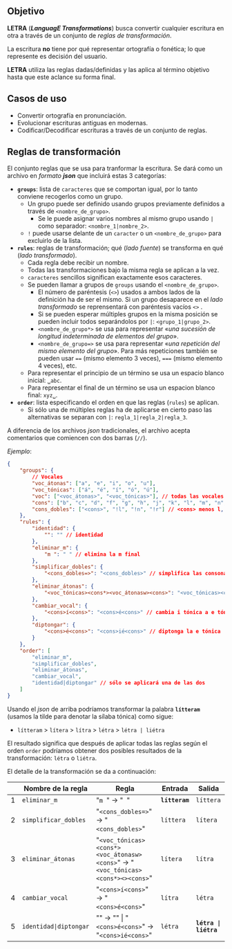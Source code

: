 ## Objetivo

**LETRA** (_**LanguagE Transformations**_) busca convertir cualquier escritura en otra a través de un conjunto de _reglas de transformación_.

La escritura **no** tiene por qué representar ortografía o fonética; lo que represente es decisión del usuario.

**LETRA** utiliza las reglas dadas/definidas y las aplica al término objetivo hasta que este aclance su forma final.

## Casos de uso

- Convertir ortografía en pronunciación.
- Evolucionar escrituras antiguas en modernas.
- Codificar/Decodificar escrituras a través de un conjunto de reglas.

## Reglas de transformación

El conjunto reglas que se usa para tranformar la escritura. Se dará como un archivo en _formato **json**_ que incluirá estas 3 categorías:

- **`groups`**: lista de `caracteres` que se comportan igual, por lo tanto conviene recogerlos como un grupo.
  - Un grupo puede ser definido usando grupos previamente definidos a través de `<nombre_de_grupo>`.
    - Se le puede asignar varios nombres al mismo grupo usando `|` como separador: `<nombre_1|nombre_2>`.
  - `!` puede usarse delante de un `caracter` o un `<nombre_de_grupo>` para excluirlo de la lista.
- **`rules`**: reglas de transformación; qué (_lado fuente_) se transforma en qué (_lado transformado_). 
  - Cada regla debe recibir un nombre.
  - Todas las transformaciones bajo la misma regla se aplican a la vez.
  - `caracteres` sencillos significan exactamente esos caracteres.
  - Se pueden llamar a grupos de `groups` usando el `<nombre_de_grupo>`.
    - El número de paréntesis (`<>`) usados a ambos lados de la definición ha de ser el mismo. Si un grupo desaparece en el _lado transformado_ se reprensentará con paréntesis vacíos `<>` .
    - Si se pueden esperar múltiples grupos en la misma posición se pueden incluir todos separándolos por `|`: `<grupo_1|grupo_2>`.
    - `<nombre_de_grupo*>` se usa para representar «_una sucesión de longitud indeterminada de elementos del grupo_».
    - `<nombre_de_grupo=>` se usa para representar «_una repetición del mismo elemento del grupo_». Para más repeticiones también se pueden usar `==` (mismo elemento 3 veces), `===` (mismo elemento 4 veces), etc.
  - Para representar el principio de un término se usa un espacio blanco inicial: `␣abc`.
  - Para representar el final de un término se usa un espacion blanco final: `xyz␣`.
- **`order`**: lista especificando el orden en que las reglas (`rules`) se aplican.
  - Si sólo una de múltiples reglas ha de aplicarse en cierto paso las alternativas se separan con `|`: `regla_1|regla_2|regla_3`.

A diferencia de los archivos _json_ tradicionales, el archivo acepta comentarios que comiencen con dos barras (`//`).

_Ejemplo_:
```json
{
	"groups": {
		// Vocales
		"voc_átonas": ["a", "e", "i", "o", "u"],
		"voc_tónicas": ["á", "é", "í", "ó", "ú"],
		"voc": ["<voc_átonas>", "<voc_tónicas>"], // todas las vocales
		"cons": ["b", "c", "d", "f", "g", "h", "j", "k", "l", "m", "n", "p", "q", "r", "s", "t", "v", "w", "x", "y", "z"],
		"cons_dobles": ["<cons>", "!l", "!n", "!r"] // <cons> menos l, n, r
	},
	"rules": {
		"identidad": {
			"": "" // identidad
		},
		"eliminar_m": {
			"m ": " " // elimina la m final
		},
		"simplificar_dobles": {
			"<cons_dobles=>": "<cons_dobles>" // simplifica las consonantes dobles excepto l, n, r
		},
		"eliminar_átonas": {
			"<voc_tónicas><cons*><voc_átonasw><cons>": "<voc_tónicas><cons*><><cons>" // elimina la vocal entre consonantes después de una sílaba tónica
		},
		"cambiar_vocal": {
			"<cons>í<cons>": "<cons>é<cons>" // cambia i tónica a e tónica
		},
		"diptongar": {
			"<cons>é<cons>": "<cons>ié<cons>" // diptonga la e tónica
		}
	},
	"order": [
		"eliminar_m", 
		"simplificar_dobles", 
		"eliminar_átonas", 
		"cambiar_vocal", 
		"identidad|diptongar" // sólo se aplicará una de las dos
	]
}
```

Usando el _json_ de arriba podríamos transformar la palabra **`lítteram`** (usamos la tilde para denotar la sílaba tónica) como sigue:

- `lítteram` > `lítera` > `lítra` > `létra` > `létra | liétra`

El resultado significa que después de aplicar todas las reglas según el orden `order` podríamos obtener dos posibles resultados de la transformación: `létra` o `liétra`.

El detalle de la transformación se da a continuación:

||Nombre de la regla|Regla|Entrada|Salida|
|-|-|-|-|-|
|1|`eliminar_m`|"`m `" → "` `"|**`lítteram`**|`líttera`|
|2|`simplificar_dobles`|"`<cons_dobles=>`" → "`<cons_dobles>`"|`líttera`|`lítera`|
|3|`eliminar_átonas`|"`<voc_tónicas><cons*><voc_átonasw><cons>`" → "`<voc_tónicas><cons*><><cons>`"|`lítera`|`lítra`|
|4|`cambiar_vocal`|"`<cons>í<cons>`" → "`<cons>é<cons>`"|`lítra`|`létra`|
|5|`identidad\|diptongar`|"" → "" \| "`<cons>é<cons>`" → "`<cons>ié<cons>`"|`létra`|**`létra \| liétra`**|